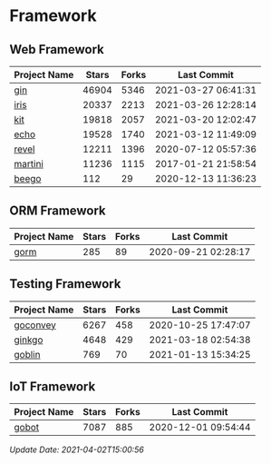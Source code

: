 # Framework

## Web Framework
| Project Name | Stars | Forks | Last Commit |
| ------------ | ----- | ----- | ----------- |
| [gin](https://github.com/gin-gonic/gin) | 46904 | 5346 | 2021-03-27 06:41:31 |
| [iris](https://github.com/kataras/iris) | 20337 | 2213 | 2021-03-26 12:28:14 |
| [kit](https://github.com/go-kit/kit) | 19818 | 2057 | 2021-03-20 12:02:47 |
| [echo](https://github.com/labstack/echo) | 19528 | 1740 | 2021-03-12 11:49:09 |
| [revel](https://github.com/revel/revel) | 12211 | 1396 | 2020-07-12 05:57:36 |
| [martini](https://github.com/go-martini/martini) | 11236 | 1115 | 2017-01-21 21:58:54 |
| [beego](https://github.com/astaxie/beego) | 112 | 29 | 2020-12-13 11:36:23 |

## ORM Framework
| Project Name | Stars | Forks | Last Commit |
| ------------ | ----- | ----- | ----------- |
| [gorm](https://github.com/jinzhu/gorm) | 285 | 89 | 2020-09-21 02:28:17 |

## Testing Framework
| Project Name | Stars | Forks | Last Commit |
| ------------ | ----- | ----- | ----------- |
| [goconvey](https://github.com/smartystreets/goconvey) | 6267 | 458 | 2020-10-25 17:47:07 |
| [ginkgo](https://github.com/onsi/ginkgo) | 4648 | 429 | 2021-03-18 02:54:38 |
| [goblin](https://github.com/franela/goblin) | 769 | 70 | 2021-01-13 15:34:25 |

## IoT Framework
| Project Name | Stars | Forks | Last Commit |
| ------------ | ----- | ----- | ----------- |
| [gobot](https://github.com/hybridgroup/gobot) | 7087 | 885 | 2020-12-01 09:54:44 |

*Update Date: 2021-04-02T15:00:56*